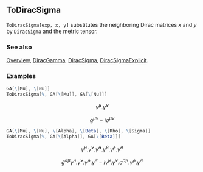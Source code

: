 ## ToDiracSigma

`ToDiracSigma[exp, x, y]` substitutes the neighboring Dirac matrices $x$ and $y$ by `DiracSigma` and the metric tensor.

### See also

[Overview](Extra/FeynCalc.md), [DiracGamma](DiracGamma.md), [DiracSigma](DiracSigma.md), [DiracSigmaExplicit](DiracSigmaExplicit.md).

### Examples

```mathematica
GA[\[Mu], \[Nu]]
ToDiracSigma[%, GA[\[Mu]], GA[\[Nu]]]
```

$$\bar{\gamma }^{\mu }.\bar{\gamma }^{\nu }$$

$$\bar{g}^{\mu \nu }-i \sigma ^{\mu \nu }$$

```mathematica
GA[\[Mu], \[Nu], \[Alpha], \[Beta], \[Rho], \[Sigma]]
ToDiracSigma[%, GA[\[Alpha]], GA[\[Beta]]]
```

$$\bar{\gamma }^{\mu }.\bar{\gamma }^{\nu }.\bar{\gamma }^{\alpha }.\bar{\gamma }^{\beta }.\bar{\gamma }^{\rho }.\bar{\gamma }^{\sigma }$$

$$\bar{g}^{\alpha \beta } \bar{\gamma }^{\mu }.\bar{\gamma }^{\nu }.\bar{\gamma }^{\rho }.\bar{\gamma }^{\sigma }-i \bar{\gamma }^{\mu }.\bar{\gamma }^{\nu }.\sigma ^{\alpha \beta }.\bar{\gamma }^{\rho }.\bar{\gamma }^{\sigma }$$
